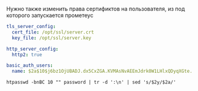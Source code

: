 Нужно также изменить права сертификтов на пользователя, из под которого запускается прометеус

```yml
tls_server_config:
  cert_file: /opt/ssl/server.crt
  key_file: /opt/ssl/server.key

http_server_config:
  http2: true

basic_auth_users:
  name: $2a$10$j6bz1OjUBADJ.dx5CxZGA.KVMAsNvAEEmJdrk0W1LHlxQDyqXGte.
```

```
htpasswd -bnBC 10 "" password | tr -d ':\n' | sed 's/$2y/$2a/'
```
